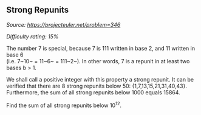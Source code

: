 Strong Repunits
---------------

*Source: https://projecteuler.net/problem=346*


*Difficulty rating: 15%*

The number 7 is special, because 7 is 111 written in base 2, and 11
written in base 6\
(i.e. 7~10~ = 11~6~ = 111~2~). In other words, 7 is a repunit in at
least two bases b \> 1.

We shall call a positive integer with this property a strong repunit. It
can be verified that there are 8 strong repunits below 50:
{1,7,13,15,21,31,40,43}.\
Furthermore, the sum of all strong repunits below 1000 equals 15864.

Find the sum of all strong repunits below 10<sup>12</sup>.
